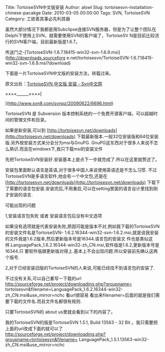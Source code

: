Title: TortoiseSVN中文版安装
Author: alswl
Slug: tortoisesvn-installation-chinese-pacakge
Date: 2010-03-05 00:00:00
Tags: SVN, TortoiseSVN
Category: 工欲善其事必先利其器

虽然大部分情况下我都是用Subclipse连接SVN服务器，但是为了让整个团队在Delphi下使用上SVN，就需要使用SVN的客户端了，TortoiseSV
N是目前比较流行的SVN客户端，目前最新版是1.6.7。

传送门之-[TortoiseSVN-1.6.7.18415-win32-svn-1.6.9.msi](http://downloads.sourceforg
e.net/tortoisesvn/TortoiseSVN-1.6.7.18415-win32-svn-1.6.9.msi?download)

下面是一片TortoiseSVN中文版的安装方法，转载过来。

原文出处：[TortoiseSVN 中文版 安装 -
Svn中文网](http://www.svn8.com/svnpz/20090622/6696.html)

××××______××××[

](http://www.svn8.com/svnpz/20090622/6696.html)

TortoiseSVN 是 Subversion 版本控制系统的一个免费开源客户端，可以超越时间的管理文件和目录。

如果是新安装,可以到
[http://tortoisesvn.net/downloads](http://tortoisesvn.net/downloads)
下载最新版本.一般32位安装版和64位安装版.另外按安装方式来分会分为msi与GnuPG.
GnuPG这东西对于很多人来说不怎么熟识.而且在windows下,我只下载msi的安装文件

先把TortoiseSVN安装好.安装基本上是点下一步就完成了.所以在这里就赘述了。

安装包里面默认语言是英语,对于很多中国人来说使用英语还是不怎么习惯. 不过TortoiseSVN是多语言软件,他会有一个中文包,还是在
[http://tortoisesvn.net/downloads](http://tortoisesvn.net/downloads)
下载下了需要的语言包安装.安装完后,不用重启,可以在setting里面的语言设计里找到刚才安装的语言.

可能出现的问题

1,安装语言包失败 或者 安装语言包后没有中文选项

如果没有选项就是代表安装失败,原因可能是版本不对,例如我下载的TortoiseSVN的安装文件名是TortoiseSVN-
1.6.2.16344-win32-svn-1.6.2.msi,就是说我安装的文件我是1.6.2版本,然后更新版本号是16344.语言包的安装文
件也是类似这样.LanguagePack_1.6.2.16344-win32-zh_CN.msi,软件版是1.6.2,更新版本号是16344.只
要软件版跟更新版对得上.基本上不会出现问题.所以安装前先确认这两个版号.

2,对于已经安装旧版的TortoiseSVN的人来说,可能已经找不到语言包的安装了.

不过没有关系,可以自己重写一下载的url http://sourceforge.net/project/downloading.php?groupname=
tortoisesvn&filename=LanguagePack_1.6.2.16344-win32-zh_CN.msi&use_mirror=nchc
看url很容易 看出来filenamer=后面的就是我们需要下载的文件名.而且文件名都很有规则.

只要TortoiseSVN的 about us里就会看到以下的内容了。

我的TortoiseSVN的版是TortoiseSVN 1.5.1, Build 13563 - 32 Bit 。我只需要把上面的url改成下面的就可以了 
http://sourceforge.net/project/downloading.php?groupname=tortoisesvn&filename=
LanguagePack_1.5.1.13563-win32-zh_CN.msi&use_mirror=nchc

